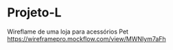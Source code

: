# Projeto-L
Wireflame de uma loja para acessórios Pet
https://wireframepro.mockflow.com/view/MWNIym7aFh
